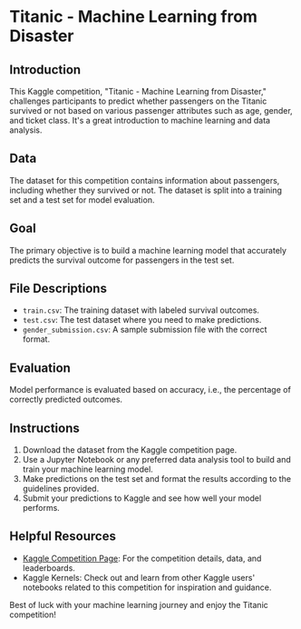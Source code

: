 # Titanic - Machine Learning from Disaster

## Introduction
This Kaggle competition, "Titanic - Machine Learning from Disaster," challenges participants to predict whether passengers on the Titanic survived or not based on various passenger attributes such as age, gender, and ticket class. It's a great introduction to machine learning and data analysis.

## Data
The dataset for this competition contains information about passengers, including whether they survived or not. The dataset is split into a training set and a test set for model evaluation.

## Goal
The primary objective is to build a machine learning model that accurately predicts the survival outcome for passengers in the test set.

## File Descriptions
- `train.csv`: The training dataset with labeled survival outcomes.
- `test.csv`: The test dataset where you need to make predictions.
- `gender_submission.csv`: A sample submission file with the correct format.

## Evaluation
Model performance is evaluated based on accuracy, i.e., the percentage of correctly predicted outcomes.

## Instructions
1. Download the dataset from the Kaggle competition page.
2. Use a Jupyter Notebook or any preferred data analysis tool to build and train your machine learning model.
3. Make predictions on the test set and format the results according to the guidelines provided.
4. Submit your predictions to Kaggle and see how well your model performs.

## Helpful Resources
- [Kaggle Competition Page](https://www.kaggle.com/c/titanic): For the competition details, data, and leaderboards.
- Kaggle Kernels: Check out and learn from other Kaggle users' notebooks related to this competition for inspiration and guidance.

Best of luck with your machine learning journey and enjoy the Titanic competition!
